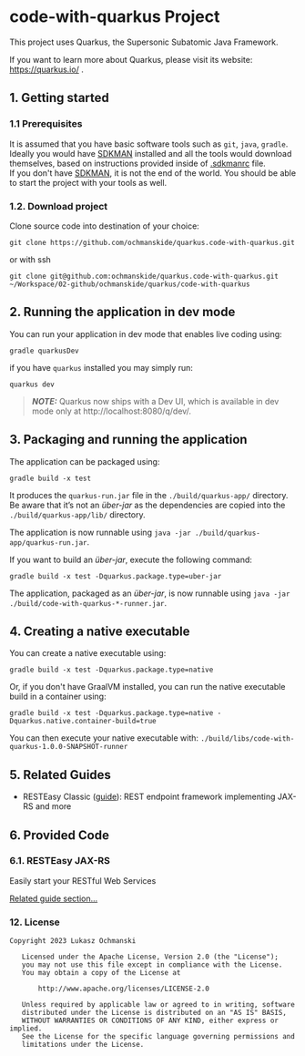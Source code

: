 # code-with-quarkus Project

This project uses Quarkus, the Supersonic Subatomic Java Framework.

If you want to learn more about Quarkus, please visit its website: https://quarkus.io/ .

## 1. Getting started
### 1.1 Prerequisites
It is assumed that you have basic software tools such as `git`, `java`, `gradle`. Ideally you would have [SDKMAN](https://sdkman.io) installed and all the tools would download themselves, based on instructions provided inside of [.sdkmanrc](./.sdkmanrc) file.  
If you don't have [SDKMAN](https://sdkman.io), it is not the end of the world. You should be able to start the project with your tools as well.  

### 1.2. Download project
Clone source code into destination of your choice:
```shell script
git clone https://github.com/ochmanskide/quarkus.code-with-quarkus.git
```
or with ssh
```shell script
git clone git@github.com:ochmanskide/quarkus.code-with-quarkus.git ~/Workspace/02-github/ochmanskide/quarkus/code-with-quarkus
```

## 2. Running the application in dev mode

You can run your application in dev mode that enables live coding using:
```shell script
gradle quarkusDev
```
if you have `quarkus` installed you may simply run:
```shell script
quarkus dev
```

> **_NOTE:_**  Quarkus now ships with a Dev UI, which is available in dev mode only at http://localhost:8080/q/dev/.

## 3. Packaging and running the application

The application can be packaged using:
```shell script
gradle build -x test
```
It produces the `quarkus-run.jar` file in the `./build/quarkus-app/` directory.
Be aware that it’s not an _über-jar_ as the dependencies are copied into the `./build/quarkus-app/lib/` directory.

The application is now runnable using `java -jar ./build/quarkus-app/quarkus-run.jar`.

If you want to build an _über-jar_, execute the following command:
```shell script
gradle build -x test -Dquarkus.package.type=uber-jar
```

The application, packaged as an _über-jar_, is now runnable using `java -jar ./build/code-with-quarkus-*-runner.jar`.

## 4. Creating a native executable

You can create a native executable using: 
```shell script
gradle build -x test -Dquarkus.package.type=native
```

Or, if you don't have GraalVM installed, you can run the native executable build in a container using: 
```shell script
gradle build -x test -Dquarkus.package.type=native -Dquarkus.native.container-build=true
```

You can then execute your native executable with: `./build/libs/code-with-quarkus-1.0.0-SNAPSHOT-runner`

## 5. Related Guides

- RESTEasy Classic ([guide](https://quarkus.io/guides/resteasy)): REST endpoint framework implementing JAX-RS and more

## 6. Provided Code

### 6.1. RESTEasy JAX-RS

Easily start your RESTful Web Services

[Related guide section...](https://quarkus.io/guides/getting-started#the-jax-rs-resources)

### 12. License
```
Copyright 2023 Lukasz Ochmanski

   Licensed under the Apache License, Version 2.0 (the "License");
   you may not use this file except in compliance with the License.
   You may obtain a copy of the License at

       http://www.apache.org/licenses/LICENSE-2.0

   Unless required by applicable law or agreed to in writing, software
   distributed under the License is distributed on an "AS IS" BASIS,
   WITHOUT WARRANTIES OR CONDITIONS OF ANY KIND, either express or implied.
   See the License for the specific language governing permissions and
   limitations under the License.
```
